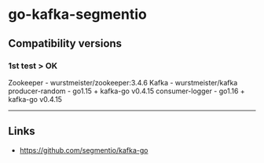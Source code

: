 
# go-kafka-segmentio

## Compatibility versions

### 1st test > OK

Zookeeper - wurstmeister/zookeeper:3.4.6
Kafka - wurstmeister/kafka
producer-random - go1.15 + kafka-go v0.4.15
consumer-logger - go1.16 + kafka-go v0.4.15

---

## Links

- https://github.com/segmentio/kafka-go
